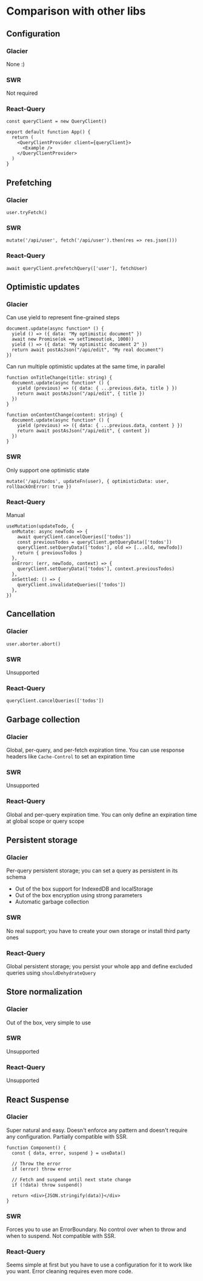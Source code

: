 # Comparison with other libs

## Configuration

### Glacier

None :)

### SWR

Not required

### React-Query

```tsx
const queryClient = new QueryClient()

export default function App() {
  return (
    <QueryClientProvider client={queryClient}>
      <Example />
    </QueryClientProvider>
  )
}
```

## Prefetching

### Glacier

```tsx
user.tryFetch()
```

### SWR

```tsx
mutate('/api/user', fetch('/api/user').then(res => res.json()))
```

### React-Query

```tsx
await queryClient.prefetchQuery(['user'], fetchUser)
```

## Optimistic updates

### Glacier

Can use yield to represent fine-grained steps

```tsx
document.update(async function* () {
  yield () => ({ data: "My optimistic document" })
  await new Promise(ok => setTimeout(ok, 1000))
  yield () => ({ data: "My optimistic document 2" })
  return await postAsJson("/api/edit", "My real document")
})
```

Can run multiple optimistic updates at the same time, in parallel

```tsx
function onTitleChange(title: string) {
  document.update(async function* () {
    yield (previous) => ({ data: { ...previous.data, title } })
    return await postAsJson("/api/edit", { title })
  })
}
```

```tsx
function onContentChange(content: string) {
  document.update(async function* () {
    yield (previous) => ({ data: { ...previous.data, content } })
    return await postAsJson("/api/edit", { content })
  })
}
```

### SWR

Only support one optimistic state

```tsx
mutate('/api/todos', updateFn(user), { optimisticData: user, rollbackOnError: true })
```

### React-Query

Manual

```tsx
useMutation(updateTodo, {
  onMutate: async newTodo => {
    await queryClient.cancelQueries(['todos'])
    const previousTodos = queryClient.getQueryData(['todos'])
    queryClient.setQueryData(['todos'], old => [...old, newTodo])
    return { previousTodos }
  },
  onError: (err, newTodo, context) => {
    queryClient.setQueryData(['todos'], context.previousTodos)
  },
  onSettled: () => {
    queryClient.invalidateQueries(['todos'])
  },
})
```

## Cancellation

### Glacier

```tsx
user.aborter.abort()
```

### SWR

Unsupported

### React-Query

```tsx
queryClient.cancelQueries(['todos'])
```

## Garbage collection

### Glacier

Global, per-query, and per-fetch expiration time. You can use response headers like `Cache-Control` to set an expiration time

### SWR

Unsupported

### React-Query

Global and per-query expiration time. You can only define an expiration time at global scope or query scope

## Persistent storage

### Glacier

Per-query persistent storage; you can set a query as persistent in its schema
- Out of the box support for IndexedDB and localStorage
- Out of the box encryption using strong parameters
- Automatic garbage collection

### SWR

No real support; you have to create your own storage or install third party ones

### React-Query

Global persistent storage; you persist your whole app and define excluded queries using `shouldDehydrateQuery`

## Store normalization

### Glacier

Out of the box, very simple to use

### SWR

Unsupported

### React-Query

Unsupported

## React Suspense

### Glacier

Super natural and easy. Doesn't enforce any pattern and doesn't require any configuration. Partially compatible with SSR.

```tsx
function Component() {
  const { data, error, suspend } = useData()

  // Throw the error
  if (error) throw error

  // Fetch and suspend until next state change
  if (!data) throw suspend()

  return <div>{JSON.stringify(data)}</div>
}
```

### SWR

Forces you to use an ErrorBoundary. No control over when to throw and when to suspend. Not compatible with SSR.

### React-Query

Seems simple at first but you have to use a configuration for it to work like you want. Error cleaning requires even more code.